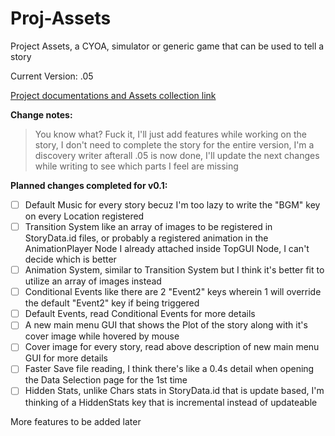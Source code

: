 # Proj-Assets 
Project Assets, a CYOA, simulator or generic game that can be used to tell a story

Current Version: .05

[Project documentations and Assets collection link](https://drive.google.com/drive/folders/1svMfYqJbfHz7dFtQRj-TgUTQsn_5sggx)

**Change notes:** 
>You know what? Fuck it, I'll just add features while working on the story, I don't need to complete the story for the entire version, I'm a discovery writer afterall
>.05 is now done, I'll update the next changes while writing to see which parts I feel are missing

**Planned changes completed  for v0.1:**
- [ ] Default Music for every story becuz I'm too lazy to write the "BGM" key on every Location registered
- [ ] Transition System like an array of images to be registered in StoryData.id files, or probably a registered animation in the AnimationPlayer Node I already attached inside TopGUI Node, I can't decide which is better
- [ ] Animation System, similar to Transition System but I think it's better fit to utilize an array of images instead
- [ ] Conditional Events like there are 2 "Event2" keys wherein 1 will override the default "Event2" key if being triggered
- [ ] Default Events, read Conditional Events for more details
- [ ] A new main menu GUI that shows the Plot of the story along with it's cover image while hovered by mouse
- [ ] Cover image for every story, read above description of new main menu GUI for more details
- [ ] Faster Save file reading, I think there's like a 0.4s detail when opening the Data Selection page for the 1st time
- [ ] Hidden Stats, unlike Chars stats in StoryData.id that is update based, I'm thinking of a HiddenStats key that is incremental instead of updateable

More features to be added later
